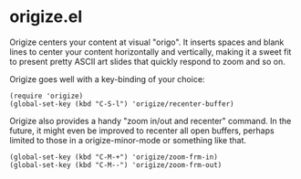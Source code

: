 # origize.el

Origize centers your content at visual "origo". It inserts spaces and
blank lines to center your content horizontally and vertically, making
it a sweet fit to present pretty ASCII art slides that quickly respond
to zoom and so on.

Origize goes well with a key-binding of your choice:

    (require 'origize)
    (global-set-key (kbd "C-S-l") 'origize/recenter-buffer)

Origize also provides a handy "zoom in/out and recenter" command. In the
future, it might even be improved to recenter all open buffers, perhaps
limited to those in a origize-minor-mode or something like that.

    (global-set-key (kbd "C-M-+") 'origize/zoom-frm-in)
    (global-set-key (kbd "C-M--") 'origize/zoom-frm-out)

